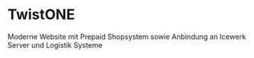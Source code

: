 # TwistONE
Moderne Website mit Prepaid Shopsystem sowie Anbindung an Icewerk  Server und Logistik Systeme
